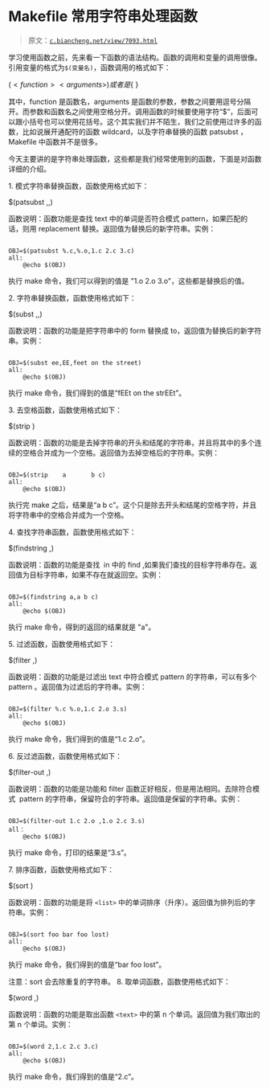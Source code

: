 # Makefile 常用字符串处理函数

> 原文：[`c.biancheng.net/view/7093.html`](http://c.biancheng.net/view/7093.html)

学习使用函数之前，先来看一下函数的语法结构。函数的调用和变量的调用很像。引用变量的格式为`$(变量名)`，函数调用的格式如下：

$(<function> <arguments>)    或者是     ${<function> <arguments>}

其中，function 是函数名，arguments 是函数的参数，参数之间要用逗号分隔开。而参数和函数名之间使用空格分开。调用函数的时候要使用字符“$”，后面可以跟小括号也可以使用花括号。这个其实我们并不陌生，我们之前使用过许多的函数，比如说展开通配符的函数 wildcard，以及字符串替换的函数 patsubst ，Makefile 中函数并不是很多。

今天主要讲的是字符串处理函数，这些都是我们经常使用到的函数，下面是对函数详细的介绍。

1\. 模式字符串替换函数，函数使用格式如下：

$(patsubst <pattern>,<replacement>,<text>)

函数说明：函数功能是查找 text 中的单词是否符合模式 pattern，如果匹配的话，则用 replacement 替换。返回值为替换后的新字符串。实例：

```

OBJ=$(patsubst %.c,%.o,1.c 2.c 3.c)
all:
    @echo $(OBJ)

```

执行 make 命令，我们可以得到的值是 "1.o 2.o 3.o"，这些都是替换后的值。

2\. 字符串替换函数，函数使用格式如下：

$(subst <from>,<to>,<text>)

函数说明：函数的功能是把字符串中的 form 替换成 to，返回值为替换后的新字符串。实例：

```

OBJ=$(subst ee,EE,feet on the street)
all:
    @echo $(OBJ)
```

执行 make 命令，我们得到的值是“fEEt on the strEEt”。

3\. 去空格函数，函数使用格式如下：

$(strip <string>)

函数说明：函数的功能是去掉字符串的开头和结尾的字符串，并且将其中的多个连续的空格合并成为一个空格。返回值为去掉空格后的字符串。实例：

```

OBJ=$(strip    a       b c)
all:
    @echo $(OBJ)
```

执行完 make 之后，结果是“a b c”。这个只是除去开头和结尾的空格字符，并且将字符串中的空格合并成为一个空格。

4\. 查找字符串函数，函数使用格式如下：

$(findstring <find>,<in>)

函数说明：函数的功能是查找  in 中的 find ,如果我们查找的目标字符串存在。返回值为目标字符串，如果不存在就返回空。实例：

```

OBJ=$(findstring a,a b c)
all:
    @echo $(OBJ)
```

执行 make 命令，得到的返回的结果就是 "a"。

5\. 过滤函数，函数使用格式如下：

$(filter <pattern>,<text>)

函数说明：函数的功能是过滤出 text 中符合模式 pattern 的字符串，可以有多个 pattern 。返回值为过滤后的字符串。实例：

```

OBJ=$(filter %.c %.o,1.c 2.o 3.s)
all:
    @echo $(OBJ)
```

执行 make 命令，我们得到的值是“1.c 2.o”。

6\. 反过滤函数，函数使用格式如下：

$(filter-out <pattern>,<text>)

函数说明：函数的功能是功能和 filter 函数正好相反，但是用法相同。去除符合模式  pattern 的字符串，保留符合的字符串。返回值是保留的字符串。实例：

```

OBJ=$(filter-out 1.c 2.o ,1.o 2.c 3.s)
all：
    @echo $(OBJ)
```

执行 make 命令，打印的结果是“3.s”。

7\. 排序函数，函数使用格式如下：

$(sort <list>)

函数说明：函数的功能是将 `<list>` 中的单词排序（升序）。返回值为排列后的字符串。实例：

```

OBJ=$(sort foo bar foo lost)
all:
    @echo $(OBJ)
```

执行 make 命令，我们得到的值是“bar foo lost”。

注意：sort 会去除重复的字符串。
8\. 取单词函数，函数使用格式如下：

$(word <n>,<text>)

函数说明：函数的功能是取出函数 `<text>` 中的第 n 个单词。返回值为我们取出的第 n 个单词。实例：

```

OBJ=$(word 2,1.c 2.c 3.c)
all:
    @echo $(OBJ)
```

执行 make 命令，我们得到的值是“2.c”。